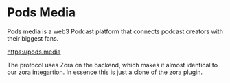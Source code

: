# Pods Media

Pods media is a web3 Podcast platform that  connects podcast creators with their biggest fans.

https://pods.media


The protocol uses Zora on the backend, which makes it almost identical to our zora integartion. In essence this is just a clone of the zora plugin.
